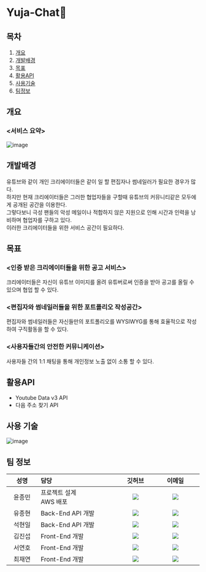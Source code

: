 # Yuja-Chat🍋
## 목차
1. [개요](#chapter1)
2. [개발배경](#chapter2)
3. [목표](#chapter3)
4. [활용API](#chapter4)
5. [사용기술](#chapter5)
6. [팀정보](#chapter6)

## 개요<a id="chapter1"></a>
### <서비스 요약>
![image](https://user-images.githubusercontent.com/77711322/128452187-8f5d74d4-dacd-401c-a782-1ee3a51fad91.png)
## 개발배경<a id="chapter2"></a>
유튜브와 같이 개인 크리에이터들은 같이 일 할 편집자나 썸네일러가 필요한 경우가 많다.<br>
하지만 현재 크리에이터들은 그러한 협업자들을 구할때 유튜브의 커뮤니티같은 모두에게 공개된 공간을 이용한다.<br>
그렇다보니 극성 팬들의 악성 메일이나 적합하지 않은 지원으로 인해 시간과 인력을 낭비하며 협업자를 구하고 있다.<br>
이러한 크리에이터들을 위한 서비스 공간이 필요하다.
## 목표<a id="chapter3"></a>
### <인증 받은 크리에이터들을 위한 공고 서비스>
크리에이터들은 자신이 유튜브 이미지를 올려 유튜버로써 인증을 받아 공고를 올릴 수 있으며 협업 할 수 있다.
### <편집자와 썸네일러들을 위한 포트폴리오 작성공간>
편집자와 썸네일러들은 자신들만의 포트폴리오를 WYSIWYG를 통해 효율적으로 작성하여 구직활동을 할 수 있다.
### <사용자들간의 안전한 커뮤니케이션>
사용자들 간의 1:1 채팅을 통해 개인정보 노출 없이 소통 할 수 있다.
## 활용API<a id="chapter4"></a>
- Youtube Data v3 API
- 다음 주소 찾기 API

## 사용 기술<a id="chapter5"></a>
![image](https://user-images.githubusercontent.com/77711322/128451055-1658b4fc-b3b6-40ed-b4e8-830b93a61195.png)

## 팀 정보<a id="chapter6"></a>
<table width="788">
<thead>
<tr>
<th width="100" align="center">성명</th>
<th width="150" align="left">담당</th>
<th width="100" align="center">깃허브</th>
<th width="175" align="center">이메일</th>
</tr> 
</thead>
<tbody>

<tr>
<td width="100" align="center">윤종민</td>
<td width="300">프로젝트 설계<br>AWS 배포</td>
<td width="100" align="center">
	<a href="https://github.com/jongmin4943">
		<img src="http://img.shields.io/badge/jongmin4943-655ced?style=social&logo=github"/>
	</a>
</td>
<td width="175" align="center">
	<a href="mailto:jongmin4943@gmail.com"><img src="https://img.shields.io/static/v1?label=&message=jongmin4943@gmail.com&color=green&style=flat-square&logo=gmail"></a>
	</td>
</tr>

<tr>
<td width="100" align="center">유종현</td>
<td width="300">Back-End API 개발</td>
<td width="100" align="center">
	<a href="https://github.com/jyoo0323">
		<img src="http://img.shields.io/badge/jyoo0323-655ced?style=social&logo=github"/>
	</a>
</td>
<td width="175" align="center">
	<a href="mailto:jonghyun.yoo0323@gmail.com"><img src="https://img.shields.io/static/v1?label=&message=jonghyun.yoo0323@gmail.com&color=green&style=flat-square&logo=gmail"></a>
	</td>
</tr>

<tr>
<td width="100" align="center">석현일</td>
<td width="300">Back-End API 개발</td>
<td width="100" align="center">
	<a href="https://github.com/johney-suk">
		<img src="http://img.shields.io/badge/johney-suk-655ced?style=social&logo=github"/>
	</a>
</td>
<td width="175" align="center">
	<a href="mailto:sukhyunil19@gmail.com"><img src="https://img.shields.io/static/v1?label=&message=sukhyunil19@gmail.com&color=green&style=flat-square&logo=gmail"></a>
	</td>
</tr>

<tr>
<td width="100" align="center">김진섭</td>
<td width="300">Front-End 개발</td>
<td width="100" align="center">
	<a href="https://github.com/Jinseobex">
		<img src="http://img.shields.io/badge/Jinseobex-655ced?style=social&logo=github"/>
	</a>
</td>
<td width="175" align="center">
	<a href="mailto:wiswis3434@gmail.com"><img src="https://img.shields.io/static/v1?label=&message=wiswis3434@gmail.com&color=green&style=flat-square&logo=gmail"></a>
	</td>
</tr>
  
<tr>
<td width="100" align="center">서연호</td>
<td width="300">Front-End 개발</td>
<td width="100" align="center">
	<a href="https://github.com/kiteho8962">
		<img src="http://img.shields.io/badge/kiteho8962-655ced?style=social&logo=github"/>
	</a>
</td>
<td width="175" align="center">
	<a href="mailto:kiteho8962@gmail.com"><img src="https://img.shields.io/static/v1?label=&message=kiteho8962@gmail.com&color=green&style=flat-square&logo=gmail"></a>
	</td>
</tr>

<tr>
<td width="100" align="center">최재연</td>
<td width="300">Front-End 개발</td>
<td width="100" align="center">
	<a href="https://github.com/ChoiJaeYeon">
		<img src="http://img.shields.io/badge/ChoiJaeYeon-655ced?style=social&logo=github"/>
	</a>
</td>
<td width="175" align="center">
	<a href="mailto:jaey1229@gmail.com"><img src="https://img.shields.io/static/v1?label=&message=jaey1229@gmail.com&color=green&style=flat-square&logo=gmail"></a>
	</td>
</tr>


</tbody>
</table>

